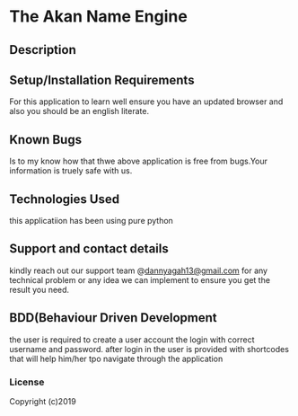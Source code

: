 # The Akan Name Engine

## Description

## Setup/Installation Requirements
For this application to learn well ensure you have an updated browser and also you should be an english literate.
## Known Bugs
 Is to my know how that thwe above application is free from bugs.Your information is truely safe with us.
## Technologies Used
this applicatiion has been using pure python
## Support and contact details
 kindly reach out our support team @dannyagah13@gmail.com for any technical problem or any idea we can implement to ensure you get the result you need.
## BDD(Behaviour Driven Development 
the user is required to create a user account the login with correct username and password.
after login in the user is provided with shortcodes that will help him/her tpo navigate through the application
### License

Copyright (c)2019 